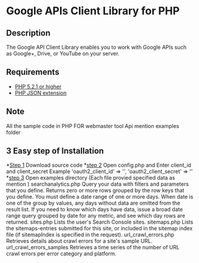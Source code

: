 # Google APIs Client Library for PHP #

## Description ##
The Google API Client Library enables you to work with Google APIs such as Google+, Drive, or YouTube on your server.

## Requirements ##
* [PHP 5.2.1 or higher](http://www.php.net/)
* [PHP JSON extension](http://php.net/manual/en/book.json.php)

## Note ##
All the sample code in PHP FOR webmaster tool Api mention examples folder

## 3 Easy step of Installation ##
*[Step 1]()
  Download source code
*[step 2]()
  Open config.php and Enter client_id and client_secret 
  Example
      'oauth2_client_id' => '<Enter Client ID>',
      'oauth2_client_secret' => '<Enter Client Secret>'
*[step 3]()
  Open examples directory (Each file provied specified data as mention )
     searchanalytics.php
          Query your data with filters and parameters that you define. Returns zero or more rows grouped by the row keys that you define. You must define a date range of one or more days. When date is one of the group by values, any days without data are omitted from the result list. If you need to know which days have data, issue a broad date range query grouped by date for any metric, and see which day rows are returned.
     sites.php
          Lists the user's Search Console sites.
     sitemaps.php 
          Lists the sitemaps-entries submitted for this site, or included in the sitemap index file (if sitemapIndex is specified in the request).
     url_crawl_errors.php 
          Retrieves details about crawl errors for a site's sample URL.
     url_crawl_errors_samples
          Retrieves a time series of the number of URL crawl errors per error category and platform.
		